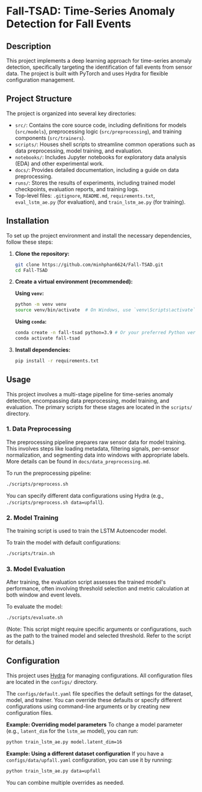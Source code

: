 # Fall-TSAD: Time-Series Anomaly Detection for Fall Events

## Description
This project implements a deep learning approach for time-series anomaly detection, specifically targeting the identification of fall events from sensor data. The project is built with PyTorch and uses Hydra for flexible configuration management.

## Project Structure
The project is organized into several key directories:
*   `src/`: Contains the core source code, including definitions for models (`src/models`), preprocessing logic (`src/preprocessing`), and training components (`src/trainers`).
*   `scripts/`: Houses shell scripts to streamline common operations such as data preprocessing, model training, and evaluation.
*   `notebooks/`: Includes Jupyter notebooks for exploratory data analysis (EDA) and other experimental work.
*   `docs/`: Provides detailed documentation, including a guide on data preprocessing.
*   `runs/`: Stores the results of experiments, including trained model checkpoints, evaluation reports, and training logs.
*   Top-level files: `.gitignore`, `README.md`, `requirements.txt`, `eval_lstm_ae.py` (for evaluation), and `train_lstm_ae.py` (for training).

## Installation
To set up the project environment and install the necessary dependencies, follow these steps:

1.  **Clone the repository:**
    ```bash
    git clone https://github.com/minhphan6624/Fall-TSAD.git
    cd Fall-TSAD
    ```

2.  **Create a virtual environment (recommended):**

    **Using `venv`:**
    ```bash
    python -m venv venv
    source venv/bin/activate  # On Windows, use `venv\Scripts\activate`
    ```

    **Using `conda`:**
    ```bash
    conda create -n fall-tsad python=3.9 # Or your preferred Python version
    conda activate fall-tsad
    ```

3.  **Install dependencies:**
    ```bash
    pip install -r requirements.txt
    ```

## Usage

This project involves a multi-stage pipeline for time-series anomaly detection, encompassing data preprocessing, model training, and evaluation. The primary scripts for these stages are located in the `scripts/` directory.

### 1. Data Preprocessing
The preprocessing pipeline prepares raw sensor data for model training. This involves steps like loading metadata, filtering signals, per-sensor normalization, and segmenting data into windows with appropriate labels. More details can be found in `docs/data_preprocessing.md`.

To run the preprocessing pipeline:
```bash
./scripts/preprocess.sh
```
You can specify different data configurations using Hydra (e.g., `./scripts/preprocess.sh data=upfall`).

### 2. Model Training
The training script is used to train the LSTM Autoencoder model.

To train the model with default configurations:
```bash
./scripts/train.sh
```

### 3. Model Evaluation
After training, the evaluation script assesses the trained model's performance, often involving threshold selection and metric calculation at both window and event levels.

To evaluate the model:
```bash
./scripts/evaluate.sh
```
(Note: This script might require specific arguments or configurations, such as the path to the trained model and selected threshold. Refer to the script for details.)

## Configuration
This project uses [Hydra](https://hydra.cc/) for managing configurations. All configuration files are located in the `configs/` directory.

The `configs/default.yaml` file specifies the default settings for the dataset, model, and trainer. You can override these defaults or specify different configurations using command-line arguments or by creating new configuration files.

**Example: Overriding model parameters**
To change a model parameter (e.g., `latent_dim` for the `lstm_ae` model), you can run:
```bash
python train_lstm_ae.py model.latent_dim=16
```

**Example: Using a different dataset configuration**
If you have a `configs/data/upfall.yaml` configuration, you can use it by running:
```bash
python train_lstm_ae.py data=upfall
```

You can combine multiple overrides as needed.
